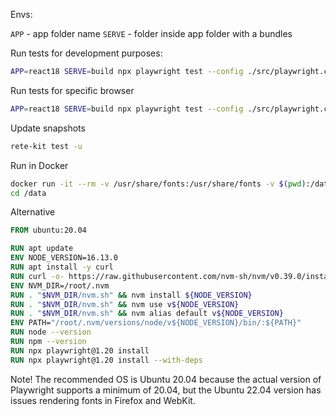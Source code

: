 
Envs:

`APP` - app folder name
`SERVE` - folder inside app folder with a bundles

Run tests for development purposes:

```bash
APP=react18 SERVE=build npx playwright test --config ./src/playwright.config.ts
```

Run tests for specific browser

```bash
APP=react18 SERVE=build npx playwright test --config ./src/playwright.config.ts --project=chromium
```

Update snapshots

```bash
rete-kit test -u
```

Run in Docker

```bash
docker run -it --rm -v /usr/share/fonts:/usr/share/fonts -v $(pwd):/data mcr.microsoft.com/playwright:v1.37.1-jammy /bin/bash
cd /data
```

Alternative

```dockerfile
FROM ubuntu:20.04

RUN apt update
ENV NODE_VERSION=16.13.0
RUN apt install -y curl
RUN curl -o- https://raw.githubusercontent.com/nvm-sh/nvm/v0.39.0/install.sh | bash
ENV NVM_DIR=/root/.nvm
RUN . "$NVM_DIR/nvm.sh" && nvm install ${NODE_VERSION}
RUN . "$NVM_DIR/nvm.sh" && nvm use v${NODE_VERSION}
RUN . "$NVM_DIR/nvm.sh" && nvm alias default v${NODE_VERSION}
ENV PATH="/root/.nvm/versions/node/v${NODE_VERSION}/bin/:${PATH}"
RUN node --version
RUN npm --version
RUN npx playwright@1.20 install
RUN npx playwright@1.20 install --with-deps
```

Note! The recommended OS is Ubuntu 20.04 because the actual version of Playwright supports a minimum of 20.04, but the Ubuntu 22.04 version has issues rendering fonts in Firefox and WebKit.